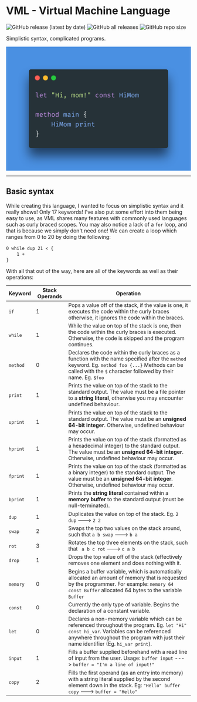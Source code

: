 # VML - Virtual Machine Language
![GitHub release (latest by date)](https://img.shields.io/github/v/release/axolotlc/vml)
![GitHub all releases](https://img.shields.io/github/downloads/axolotlc/vml/total)
![GitHub repo size](https://img.shields.io/github/repo-size/axolotlc/vml)

Simplistic syntax, complicated programs.

<p align="center">
    <img src="https://github.com/AxolotlC/VML/blob/main/res/image_0.png" align="center">
</p>

---
## Basic syntax

While creating this language, I wanted to focus on simplistic syntax and it really shows! Only 17 keywords! I've also put some effort into them being easy to use, as VML shares
many features with commonly used languages such as curly braced scopes. You may also notice a lack of a `for` loop, and that is because we simply don't need one! We can create a loop
which ranges from 0 to 20 by doing the following:

```
0 while dup 21 < {
    1 +
}
```

With all that out of the way, here are all of the keywords as well as their operations:


| Keyword | Stack Operands | Operation |
| ------- | -------------- | --------- |
| `if` | 1 |  Pops a value off of the stack, if the value is one, it executes the code within the curly braces otherwise, it ignores the code within the braces.
| `while` | 1 | While the value on top of the stack is one, then the code within the curly braces is executed. Otherwise, the code is skipped and the program continues.
| `method` | 0 | Declares the code within the curly braces as a function with the name specified after the `method` keyword. Eg. `method foo {...}` Methods can be called with the `$` character followed by their name. Eg. `$foo`
| `print` | 1 | Prints the value on top of the stack to the standard output. The value must be a file pointer to a **string literal**, otherwise you may encounter undefined behaviour.
| `uprint` | 1 | Prints the value on top of the stack to the standard output. The value must be an **unsigned 64-bit integer**. Otherwise, undefined behaviour may occur.
| `hprint` | 1 | Prints the value on top of the stack (formatted as a hexadecimal integer) to the standard output. The value must be an **unsigned 64-bit integer**. Otherwise, undefined behaviour may occur.
| `fprint` | 1 | Prints the value on top of the stack (formatted as a binary integer) to the standard output. The value must be an **unsigned 64-bit integer**. Otherwise, undefined behaviour may occur.
| `bprint` | 1 | Prints the **string literal** contained within a **memory buffer** to the standard output (must be null-terminated).
| `dup` | 1 | Duplicates the value on top of the stack. Eg. `2 dup` ---> `2 2`
| `swap` | 2 | Swaps the top two values on the stack around, such that `a b swap` ---> `b a`
| `rot` | 3 | Rotates the top three elements on the stack, such that ` a b c rot` ---> `c a b`
| `drop` | 1 | Drops the top value off of the stack (effectively removes one element and does nothing with it. |
| `memory` | 0 | Begins a buffer variable, which is automatically allocated an amount of memory that is requested by the programmer. For example: `memory 64 const Buffer` allocated 64 bytes to the variable `Buffer`
| `const` | 0 | Currently the only type of variable. Begins the declaration of a constant variable.
| `let` | 0 | Declares a non-memory variable which can be referenced throughout the program. Eg. `let "Hi" const hi_var`. Variables can be referenced anywhere throughout the program with just their name identifier (Eg. `hi_var print`).
| `input` | 1 | Fills a buffer supplied beforehand with a read line of input from the user. Usage: `buffer input` ---> `buffer = "I'm a line of input!"`
| `copy` | 2 | Fills the first operand (as an entry into memory) with a string literal supplied by the second element down in the stack. Eg: `"Hello" buffer copy` ---> `buffer = "Hello"`
